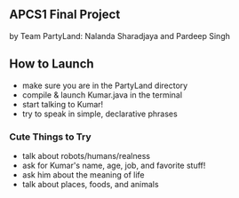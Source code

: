 APCS1 Final Project
------------------------------------
by Team PartyLand: Nalanda Sharadjaya and Pardeep Singh

How to Launch
-----------------------------
* make sure you are in the PartyLand directory
* compile & launch Kumar.java in the terminal
* start talking to Kumar!
* try to speak in simple, declarative phrases

### Cute Things to Try
* talk about robots/humans/realness
* ask for Kumar's name, age, job, and favorite stuff!
* ask him about the meaning of life
* talk about places, foods, and animals
